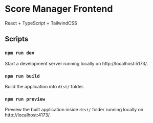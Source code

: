 # Score Manager Frontend

React + TypeScript + TailwindCSS

## Scripts

### `npm run dev`

Start a development server running locally on http://localhost:5173/.

### `npm run build`

Build the application into `dist/` folder.

### `npm run preview`

Preview the built application inside `dist/` folder running locally on http://localhost:4173/.
